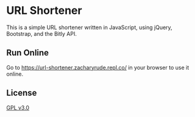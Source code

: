 # **URL Shortener**

This is a simple URL shortener written in JavaScript, using jQuery, Bootstrap, and the Bitly API.

## __Run Online__
Go to https://url-shortener.zacharyrude.repl.co/ in your browser to use it online.

## **License**

[GPL v3.0](LICENSE.txt)
